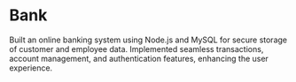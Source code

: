 # Bank
Built an online banking system using Node.js and
MySQL for secure storage of customer and employee data.
Implemented seamless transactions, account management,
and authentication features, enhancing the user experience.

